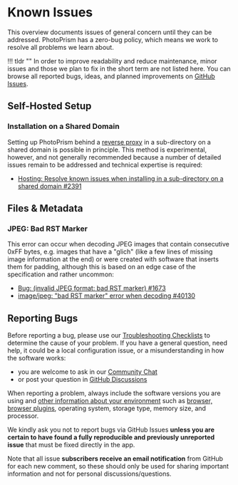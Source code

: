 # Known Issues

This overview documents issues of general concern until they can be addressed. PhotoPrism has a zero-bug policy, which means we work to resolve all problems we learn about.

!!! tldr ""
    In order to improve readability and reduce maintenance, minor issues and those we plan to fix in the short term are not listed here. You can browse all reported bugs, ideas, and planned improvements on [GitHub Issues](https://github.com/photoprism/photoprism/issues).

## Self-Hosted Setup

### Installation on a Shared Domain

Setting up PhotoPrism behind a [reverse proxy](../proxies/traefik.md) in a sub-directory on a shared domain is possible in principle. This method is experimental, however, and not generally recommended because a number of detailed issues remain to be addressed and technical expertise is required:

- [Hosting: Resolve known issues when installing in a sub-directory on a shared domain #2391](https://github.com/photoprism/photoprism/issues/2391)

## Files & Metadata

### JPEG: Bad RST Marker

This error can occur when decoding JPEG images that contain consecutive 0xFF bytes, e.g. images that have a "glich" (like a few lines of missing image information at the end) or were created with software that inserts them for padding, although this is based on an edge case of the specification and rather uncommon:

- [Bug: (invalid JPEG format: bad RST marker) #1673](https://github.com/photoprism/photoprism/issues/1673)
- [image/jpeg: "bad RST marker" error when decoding #40130](https://github.com/golang/go/issues/40130)

## Reporting Bugs ##

Before reporting a bug, please use our [Troubleshooting Checklists](index.md)
to determine the cause of your problem. If you have a general question, need help, it could be a local configuration
issue, or a misunderstanding in how the software works:

- you are welcome to ask in our [Community Chat](https://link.photoprism.app/chat)
- or post your question in [GitHub Discussions](https://link.photoprism.app/discussions)

When reporting a problem, always include the software versions you are using and [other information about your environment](https://github.com/photoprism/photoprism/blob/develop/.github/ISSUE_TEMPLATE/bug_report.md)
such as [browser, browser plugins](browsers.md), operating system, storage type,
memory size, and processor.

We kindly ask you not to report bugs via GitHub Issues **unless you are certain to have found a fully reproducible and previously unreported issue** that must be fixed directly in the app.

Note that all issue **subscribers receive an email notification** from GitHub for each new comment, so these should only be used for sharing important information and not for personal discussions/questions.
